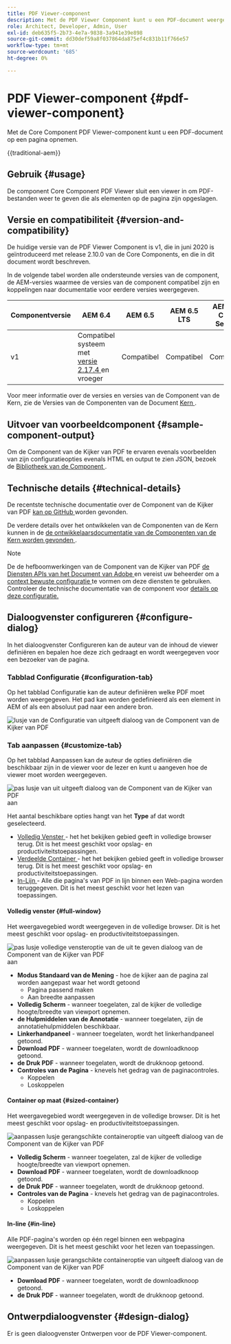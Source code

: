 ```yaml
---
title: PDF Viewer-component
description: Met de PDF Viewer Component kunt u een PDF-document weergeven.
role: Architect, Developer, Admin, User
exl-id: deb635f5-2b73-4e7a-9838-3a941e39e898
source-git-commit: dd30def59a8f037864da875ef4c831b11f766e57
workflow-type: tm+mt
source-wordcount: '685'
ht-degree: 0%

---
```



# PDF Viewer-component {#pdf-viewer-component}

Met de Core Component PDF Viewer-component kunt u een PDF-document op een pagina opnemen.

{{traditional-aem}}

## Gebruik {#usage}

De component Core Component PDF Viewer sluit een viewer in om PDF-bestanden weer te geven die als elementen op de pagina zijn opgeslagen.

## Versie en compatibiliteit {#version-and-compatibility}

De huidige versie van de PDF Viewer Component is v1, die in juni 2020 is geïntroduceerd met release 2.10.0 van de Core Components, en die in dit document wordt beschreven.

In de volgende tabel worden alle ondersteunde versies van de component, de AEM-versies waarmee de versies van de component compatibel zijn en koppelingen naar documentatie voor eerdere versies weergegeven.

| Componentversie | AEM 6.4 | AEM 6.5 | AEM 6.5 LTS | AEM as a Cloud Service |
|--- |--- |---|---|---|
| v1 | Compatibel systeem met <br>[ versie 2.17.4 ](/help/versions.md) en vroeger | Compatibel | Compatibel | Compatibel |

Voor meer informatie over de versies en versies van de Component van de Kern, zie de Versies van de Componenten van de Document [ Kern ](/help/versions.md).

## Uitvoer van voorbeeldcomponent {#sample-component-output}

Om de Component van de Kijker van PDF te ervaren evenals voorbeelden van zijn configuratieopties evenals HTML en output te zien JSON, bezoek de [ Bibliotheek van de Component ](https://adobe.com/go/aem_cmp_library_pdfviewer).

## Technische details {#technical-details}

De recentste technische documentatie over de Component van de Kijker van PDF [ kan op GitHub ](https://adobe.com/go/aem_cmp_tech_pdfviewer_v1) worden gevonden.

De verdere details over het ontwikkelen van de Componenten van de Kern kunnen in de [ de ontwikkelaarsdocumentatie van de Componenten van de Kern worden gevonden ](/help/developing/overview.md).

>[!NOTE]
>
>De de hefboomwerkingen van de Component van de Kijker van PDF [ de Diensten APIs van het Document van Adobe ](https://www.adobe.io/apis/documentcloud/dcsdk.html) en vereist uw beheerder om a [ context bewuste configuratie ](/help/developing/context-aware-configs.md) te vormen om deze diensten te gebruiken. Controleer de technische documentatie van de component voor [ details op deze configuratie.](https://github.com/adobe/aem-core-wcm-components/tree/master/content/src/content/jcr_root/apps/core/wcm/components/pdfviewer/v1/pdfviewer#context-aware-config)

## Dialoogvenster configureren {#configure-dialog}

In het dialoogvenster Configureren kan de auteur van de inhoud de viewer definiëren en bepalen hoe deze zich gedraagt en wordt weergegeven voor een bezoeker van de pagina.

### Tabblad Configuratie {#configuration-tab}

Op het tabblad Configuratie kan de auteur definiëren welke PDF moet worden weergegeven. Het pad kan worden gedefinieerd als een element in AEM of als een absoluut pad naar een andere bron.

![ lusje van de Configuratie van uitgeeft dialoog van de Component van de Kijker van PDF ](/help/assets/pdf-viewer-edit-configuration.png)

### Tab aanpassen {#customize-tab}

Op het tabblad Aanpassen kan de auteur de opties definiëren die beschikbaar zijn in de viewer voor de lezer en kunt u aangeven hoe de viewer moet worden weergegeven.

![ pas lusje van uit uitgeeft dialoog van de Component van de Kijker van PDF ](/help/assets/pdf-viewer-edit-customize.png) aan

Het aantal beschikbare opties hangt van het **Type** af dat wordt geselecteerd.

* [ Volledig Venster ](#full-window) - het het bekijken gebied geeft in volledige browser terug. Dit is het meest geschikt voor opslag- en productiviteitstoepassingen.
* [ Verdeelde Container ](#sized-container) - het het bekijken gebied geeft in volledige browser terug. Dit is het meest geschikt voor opslag- en productiviteitstoepassingen.
* [ In-Lijn ](#in-line) - Alle die pagina&#39;s van PDF in lijn binnen een Web-pagina worden teruggegeven. Dit is het meest geschikt voor het lezen van toepassingen.

#### Volledig venster {#full-window}

Het weergavegebied wordt weergegeven in de volledige browser. Dit is het meest geschikt voor opslag- en productiviteitstoepassingen.

![ pas lusje volledige vensteroptie van de uit te geven dialoog van de Component van de Kijker van PDF ](/help/assets/pdf-viewer-edit-customize-full.png) aan

* **Modus Standaard van de Mening** - hoe de kijker aan de pagina zal worden aangepast waar het wordt getoond
   * Pagina passend maken
   * Aan breedte aanpassen
* **Volledig Scherm** - wanneer toegelaten, zal de kijker de volledige hoogte/breedte van viewport opnemen.
* **de Hulpmiddelen van de Annotatie** - wanneer toegelaten, zijn de annotatiehulpmiddelen beschikbaar.
* **Linkerhandpaneel** - wanneer toegelaten, wordt het linkerhandpaneel getoond.
* **Download PDF** - wanneer toegelaten, wordt de downloadknoop getoond.
* **de Druk PDF** - wanneer toegelaten, wordt de drukknoop getoond.
* **Controles van de Pagina** - knevels het gedrag van de paginacontroles.
   * Koppelen
   * Loskoppelen

#### Container op maat {#sized-container}

Het weergavegebied wordt weergegeven in de volledige browser. Dit is het meest geschikt voor opslag- en productiviteitstoepassingen.

![ aanpassen lusje gerangschikte containeroptie van uitgeeft dialoog van de Component van de Kijker van PDF ](/help/assets/pdf-viewer-edit-customize-sized-container.png)

* **Volledig Scherm** - wanneer toegelaten, zal de kijker de volledige hoogte/breedte van viewport opnemen.
* **Download PDF** - wanneer toegelaten, wordt de downloadknoop getoond.
* **de Druk PDF** - wanneer toegelaten, wordt de drukknoop getoond.
* **Controles van de Pagina** - knevels het gedrag van de paginacontroles.
   * Koppelen
   * Loskoppelen

#### In-line {#in-line}

Alle PDF-pagina&#39;s worden op één regel binnen een webpagina weergegeven. Dit is het meest geschikt voor het lezen van toepassingen.

![ aanpassen lusje gerangschikte containeroptie van uitgeeft dialoog van de Component van de Kijker van PDF ](/help/assets/pdf-viewer-edit-customize-inline.png)

* **Download PDF** - wanneer toegelaten, wordt de downloadknoop getoond.
* **de Druk PDF** - wanneer toegelaten, wordt de drukknoop getoond.

## Ontwerpdialoogvenster {#design-dialog}

Er is geen dialoogvenster Ontwerpen voor de PDF Viewer-component.
